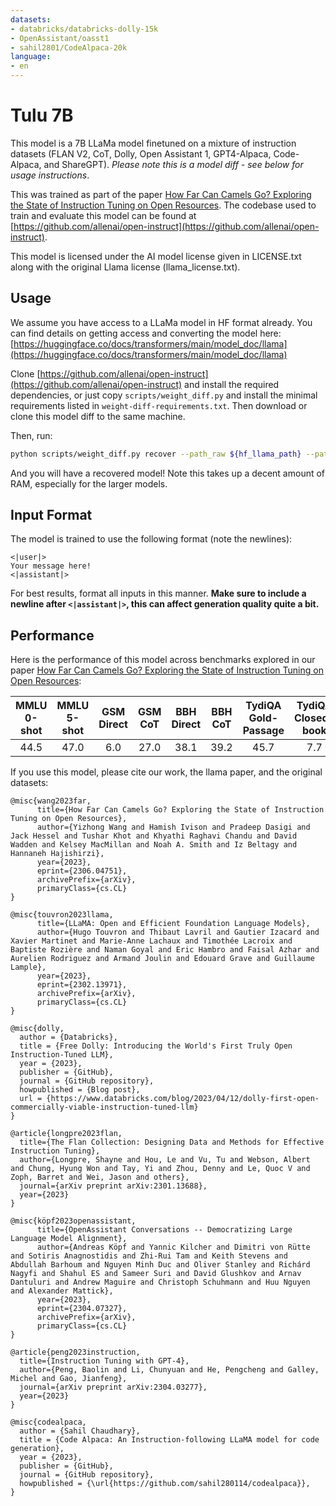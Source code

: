 ```yaml
---
datasets:
- databricks/databricks-dolly-15k
- OpenAssistant/oasst1
- sahil2801/CodeAlpaca-20k
language:
- en
---
```


# Tulu 7B

This model is a 7B LLaMa model finetuned on a mixture of instruction datasets (FLAN V2, CoT, Dolly, Open Assistant 1, GPT4-Alpaca, Code-Alpaca, and ShareGPT).
*Please note this is a model diff - see below for usage instructions*.

This was trained as part of the paper [How Far Can Camels Go? Exploring the State of Instruction Tuning on Open Resources](https://arxiv.org/abs/2306.04751).
The codebase used to train and evaluate this model can be found at [https://github.com/allenai/open-instruct](https://github.com/allenai/open-instruct).

This model is licensed under the AI model license given in LICENSE.txt along with the original Llama license (llama_license.txt).

## Usage

We assume you have access to a LLaMa model in HF format already. You can find details on getting access and converting the model here:
[https://huggingface.co/docs/transformers/main/model_doc/llama](https://huggingface.co/docs/transformers/main/model_doc/llama)

Clone [https://github.com/allenai/open-instruct](https://github.com/allenai/open-instruct) and install the required dependencies, or just copy `scripts/weight_diff.py`
and install the minimal requirements listed in `weight-diff-requirements.txt`. Then download or clone this model diff to the same machine.

Then, run:
```bash
python scripts/weight_diff.py recover --path_raw ${hf_llama_path} --path_tuned ${output_path} --path_diff ${diff_location}
```

And you will have a recovered model! Note this takes up a decent amount of RAM, especially for the larger models.

## Input Format

The model is trained to use the following format (note the newlines):
```
<|user|>
Your message here!
<|assistant|>
```

For best results, format all inputs in this manner. **Make sure to include a newline after `<|assistant|>`, this can affect generation quality quite a bit.**

## Performance

Here is the performance of this model across benchmarks explored in our paper [How Far Can Camels Go? Exploring the State of Instruction Tuning on Open Resources](https://arxiv.org/abs/2306.04751):

| MMLU 0-shot | MMLU 5-shot | GSM Direct | GSM CoT | BBH Direct | BBH CoT | TydiQA Gold-Passage | TydiQA Closed-book | Codex-Eval Pass@1 | Codex-Eval Pass@10 | AlpacaFarm vs Davinci-003 | Average |
|:-----------:|:-----------:|:----------:|:-------:|:----------:|:-------:|:-------------------:|:------------------:|:-----------------:|:------------------:|:-------------------------:|---------|
| 44.5 | 47.0 | 6.0 | 27.0 | 38.1 | 39.2 | 45.7 | 7.7 | 17.5 | 27.8 | 48.3 | 33.1 |

If you use this model, please cite our work, the llama paper, and the original datasets:

```
@misc{wang2023far,
      title={How Far Can Camels Go? Exploring the State of Instruction Tuning on Open Resources}, 
      author={Yizhong Wang and Hamish Ivison and Pradeep Dasigi and Jack Hessel and Tushar Khot and Khyathi Raghavi Chandu and David Wadden and Kelsey MacMillan and Noah A. Smith and Iz Beltagy and Hannaneh Hajishirzi},
      year={2023},
      eprint={2306.04751},
      archivePrefix={arXiv},
      primaryClass={cs.CL}
}
```

```
@misc{touvron2023llama,
      title={LLaMA: Open and Efficient Foundation Language Models}, 
      author={Hugo Touvron and Thibaut Lavril and Gautier Izacard and Xavier Martinet and Marie-Anne Lachaux and Timothée Lacroix and Baptiste Rozière and Naman Goyal and Eric Hambro and Faisal Azhar and Aurelien Rodriguez and Armand Joulin and Edouard Grave and Guillaume Lample},
      year={2023},
      eprint={2302.13971},
      archivePrefix={arXiv},
      primaryClass={cs.CL}
}
```

```
@misc{dolly,
  author = {Databricks},
  title = {Free Dolly: Introducing the World's First Truly Open Instruction-Tuned LLM},
  year = {2023},
  publisher = {GitHub},
  journal = {GitHub repository},
  howpublished = {Blog post},
  url = {https://www.databricks.com/blog/2023/04/12/dolly-first-open-commercially-viable-instruction-tuned-llm}
}
```

```
@article{longpre2023flan,
  title={The Flan Collection: Designing Data and Methods for Effective Instruction Tuning},
  author={Longpre, Shayne and Hou, Le and Vu, Tu and Webson, Albert and Chung, Hyung Won and Tay, Yi and Zhou, Denny and Le, Quoc V and Zoph, Barret and Wei, Jason and others},
  journal={arXiv preprint arXiv:2301.13688},
  year={2023}
}
```

```
@misc{köpf2023openassistant,
      title={OpenAssistant Conversations -- Democratizing Large Language Model Alignment}, 
      author={Andreas Köpf and Yannic Kilcher and Dimitri von Rütte and Sotiris Anagnostidis and Zhi-Rui Tam and Keith Stevens and Abdullah Barhoum and Nguyen Minh Duc and Oliver Stanley and Richárd Nagyfi and Shahul ES and Sameer Suri and David Glushkov and Arnav Dantuluri and Andrew Maguire and Christoph Schuhmann and Huu Nguyen and Alexander Mattick},
      year={2023},
      eprint={2304.07327},
      archivePrefix={arXiv},
      primaryClass={cs.CL}
}
```

```
@article{peng2023instruction,
  title={Instruction Tuning with GPT-4},
  author={Peng, Baolin and Li, Chunyuan and He, Pengcheng and Galley, Michel and Gao, Jianfeng},
  journal={arXiv preprint arXiv:2304.03277},
  year={2023}
}
```

```
@misc{codealpaca,
  author = {Sahil Chaudhary},
  title = {Code Alpaca: An Instruction-following LLaMA model for code generation},
  year = {2023},
  publisher = {GitHub},
  journal = {GitHub repository},
  howpublished = {\url{https://github.com/sahil280114/codealpaca}},
}
```